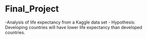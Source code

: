 # Final_Project

 -Analysis of life expectancy from a Kaggle data set
	- Hypothesis: Developing countries will have lower life expectancy 	than developed countries.
